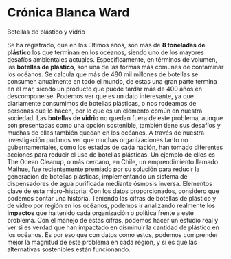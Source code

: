 # Crónica Blanca Ward
Botellas de plástico y vidrio

Se ha registrado, que en los últimos años, son más de **8 toneladas de plástico** los que terminan en los océanos, siendo uno de los mayores desafíos ambientales actuales. 
Específicamente, en términos de volumen, las **botellas de plástico**, son una de las formas más comunes de contaminar los océanos. Se calcula que más de 480 mil millones de botellas se consumen anualmente en todo el mundo, de estas una gran parte termina en el mar, siendo un producto que puede tardar más de 400 años en descomponerse. 
Podemos ver que es un dato interesante, ya que diariamente consumimos de botellas plásticas, o nos rodeamos de personas que lo hacen, por lo que es un elemento común en nuestra sociedad. 
Las **botellas de vidrio** no quedan fuera de este problema, aunque son presentadas como una opción sostenible, también tiene sus desafíos y muchas de ellas también quedan en los océanos. 
A través de nuestra investigación pudimos ver que muchas organizaciones tanto no gubernamentales, como los estados de cada nación, han tomado diferentes acciones para reducir el uso de botellas plásticas. 
Un ejemplo de ellos es The Ocean Cleanup, o más cercano, en Chile, un emprendimiento llamado Maihue, fue recientemente premiado por su solución para reducir la generación de botellas plásticas, implementando un sistema de dispensadores de agua purificada mediante ósmosis inversa. 
Elementos clave de esta micro-historia: Con los datos proporcionados, considero que podemos contar una historia. Teniendo las cifras de botellas de plástico y de video por región en los océanos, podemos ir analizando realmente los **impactos** que ha tenido cada organización o política frente a este problema. Con el manejo de estas cifras, podemos hacer un estudio real y ver si es verdad que han impactado en disminuir la cantidad de plástico en los océanos.  Es por eso que con datos como estos, podemos comprender mejor la magnitud de este problema en cada región, y si es que las alternativas sostenibles están funcionando. 

